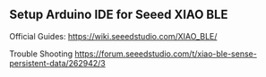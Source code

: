 ## Setup Arduino IDE for Seeed XIAO BLE



Official Guides: https://wiki.seeedstudio.com/XIAO_BLE/

Trouble Shooting https://forum.seeedstudio.com/t/xiao-ble-sense-persistent-data/262942/3

